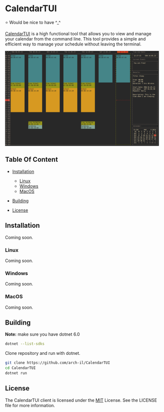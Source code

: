 # CalendarTUI

:star: Would be nice to have  ^_^

[CalendarTUI](https://github.com/arch-il/CalendarTUI) is a high functional tool that allows you to view and manage your calendar from the command line. This tool provides a simple and efficient way to manage your schedule without leaving the terminal. 

![screenshot](/screenshots/screenshot.png)

## Table Of Content

- [Installation](#installation)
    - [Linux](#linux)
    - [Windows](#windows)
    - [MacOS](#macos)
- [Building](#building)

- [License](#license)

## Installation

Coming soon.

### Linux

Coming soon.

### Windows

Coming soon.

### MacOS

Coming soon.

## Building

**Note:** make sure you have dotnet 6.0

```bash
dotnet --list-sdks
```

Clone repository and run with dotnet.
```bash
git clone https://github.com/arch-il/CalendarTUI
cd CalendarTUI
dotnet run 
```

## License

The CalendarTUI client is licensed under the [MIT]() License. See the LICENSE file for more information.
